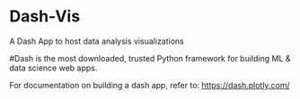 # Dash-Vis
A Dash App to host data analysis visualizations

#Dash is the most downloaded, trusted Python framework for building ML & data science web apps.

For documentation on building a dash app, refer to:
https://dash.plotly.com/

